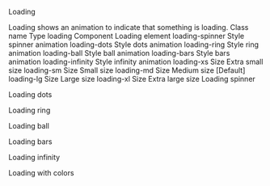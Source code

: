 Loading

Loading shows an animation to indicate that something is loading.
Class name
Type
loading Component
Loading element
loading-spinner
Style
spinner animation
loading-dots
Style
dots animation
loading-ring
Style
ring animation
loading-ball
Style
ball animation
loading-bars
Style
bars animation
loading-infinity
Style
infinity animation
loading-xs
Size
Extra small size
loading-sm
Size
Small size
loading-md
Size
Medium size [Default]
loading-lg
Size
Large size
loading-xl
Size
Extra large size
Loading spinner

<span className="loading loading-spinner loading-xs"></span>
<span className="loading loading-spinner loading-sm"></span>
<span className="loading loading-spinner loading-md"></span>
<span className="loading loading-spinner loading-lg"></span>
<span className="loading loading-spinner loading-xl"></span>

Loading dots

<span className="loading loading-dots loading-xs"></span>
<span className="loading loading-dots loading-sm"></span>
<span className="loading loading-dots loading-md"></span>
<span className="loading loading-dots loading-lg"></span>
<span className="loading loading-dots loading-xl"></span>

Loading ring

<span className="loading loading-ring loading-xs"></span>
<span className="loading loading-ring loading-sm"></span>
<span className="loading loading-ring loading-md"></span>
<span className="loading loading-ring loading-lg"></span>
<span className="loading loading-ring loading-xl"></span>

Loading ball

<span className="loading loading-ball loading-xs"></span>
<span className="loading loading-ball loading-sm"></span>
<span className="loading loading-ball loading-md"></span>
<span className="loading loading-ball loading-lg"></span>
<span className="loading loading-ball loading-xl"></span>

Loading bars

<span className="loading loading-bars loading-xs"></span>
<span className="loading loading-bars loading-sm"></span>
<span className="loading loading-bars loading-md"></span>
<span className="loading loading-bars loading-lg"></span>
<span className="loading loading-bars loading-xl"></span>

Loading infinity

<span className="loading loading-infinity loading-xs"></span>
<span className="loading loading-infinity loading-sm"></span>
<span className="loading loading-infinity loading-md"></span>
<span className="loading loading-infinity loading-lg"></span>
<span className="loading loading-infinity loading-xl"></span>

Loading with colors

<span className="loading loading-spinner text-primary"></span>
<span className="loading loading-spinner text-secondary"></span>
<span className="loading loading-spinner text-accent"></span>
<span className="loading loading-spinner text-neutral"></span>
<span className="loading loading-spinner text-info"></span>
<span className="loading loading-spinner text-success"></span>
<span className="loading loading-spinner text-warning"></span>
<span className="loading loading-spinner text-error"></span>
